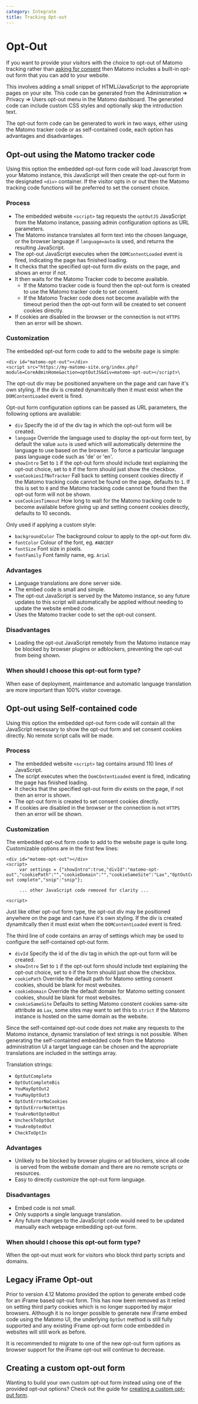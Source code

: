 ```yaml
---
category: Integrate
title: Tracking Opt-out
--- 
```

# Opt-Out

If you want to provide your visitors with the choice to opt-out of Matomo tracking rather than [asking for consent](/guides/tracking-consent) then Matomo
includes a built-in opt-out form that you can add to your website. 

This involves adding a small snippet of HTML/JavaScript to the appropriate pages on your site. This code can be generated from the Administration
=> Privacy => Users opt-out menu in the Matomo dashboard. The generated code can include custom CSS styles and optionally skip the introduction text.

The opt-out form code can be generated to work in two ways, either using the Matomo tracker code or as self-contained code, each option has advantages and 
disadvantages.

## Opt-out using the Matomo tracker code

Using this option the embedded opt-out form code will load Javascript from your Matomo instance, this JavaScript will then create the opt-out form in the designated 
`<div>` container. If the visitor opts in or out then the Matomo tracking code functions will be preferred to set the consent choice.

### Process

- The embedded website `<script>` tag requests  the `optOutJS` JavaScript from the Matomo instance, passing admin configuration options as URL parameters. 
- The Matomo instance translates all form text into the chosen language, or the browser language if `language=auto` is used, and returns the resulting JavaScript.
- The opt-out JavaScript executes when the `DOMContentLoaded` event is fired, indicating the page has finished loading.
- It checks that the specified opt-out form div exists on the page, and shows an error if not.
- It then waits for the Matomo Tracker code to become available.
  - If the Matomo tracker code is found then the opt-out form is created to use the Matomo tracker code to set consent.
  - If the Matomo Tracker code does not become available with the timeout period then the opt-out form will be created to set consent cookies directly.
- If cookies are disabled in the browser or the connection is not `HTTPS` then an error will be shown. 

### Customization 

The embedded opt-out form code to add to the website page is simple:

```
<div id="matomo-opt-out"></div>
<script src="https://my-matomo-site.org/index.php?module=CoreAdminHome&action=optOutJS&div=matomo-opt-out></script>\
```

The opt-out div may be positioned anywhere on the page and can have it's own styling. If the div is created dynamitcally then it must exist when the `DOMContentLoaded`
event is fired.

Opt-out form configuration options can be passed as URL parameters, the following options are available:

- `div` Specify the id of the div tag in which the opt-out form will be created.
- `language` Override the language used to display the opt-out form text, by default the value `auto` is used which will automatically determine the language to use 
based on the browser. To force a particular language pass language code such as 'de' or 'en'.
- `showIntro` Set to `1` if the opt-out form should include text explaining the opt-out choice, set to `0` if the form should just show the checkbox.
- `useCookiesIfNoTracker` Fall back to setting consent cookies directly if the Matomo tracking code cannot be found on the page, defaults to `1`. If this is set to `0` 
and the Matomo tracking code cannot be found then the opt-out form will not be shown.
- `useCookiesTimeout` How long to wait for the Matomo tracking code to become available before giving up and setting consent cookies directly, defaults to 10 seconds.

Only used if applying a custom style:
- `backgroundColor` The background colour to apply to the opt-out form div.
- `fontColor` Colour of the font, eg. `#ABCDEF`
- `fontSize` Font size in pixels.
- `fontFamily` Font family name, eg. `Arial`
    
### Advantages

- Language translations are done server side.
- The embed code is small and simple.
- The opt-out JavaScript is served by the Matomo instance, so any future updates to this script will automatically be applied without needing to update the website embed code.
- Uses the Matomo tracker code to set the opt-out consent. 

### Disadvantages

- Loading the opt-out JavaScript remotely from the Matomo instance may be blocked by browser plugins or adblockers, preventing the opt-out from being shown.

### When should I choose this opt-out form type?

When ease of deployment, maintenance and automatic language translation are more important than 100% visitor coverage.

## Opt-out using Self-contained code

Using this option the embedded opt-out form code will contain all the JavaScript necessary to show the opt-out form and set consent cookies directly. No remote script calls
will be made.

### Process

- The embedded website `<script>` tag contains around 110 lines of JavaScript.
- The script executes when the `DomCOntentLoaded` event is fired, indicating the page has finished loading.
- It checks that the specified opt-out form div exists on the page, if not then an error is shown.
- The opt-out form is created to set consent cookies directly.
- If cookies are disabled in the browser or the connection is not `HTTPS` then an error will be shown.

### Customization

The embedded opt-out form code to add to the website page is quite long. Customizable options are in the first few lines: 

```
<div id="matomo-opt-out"></div>
<script>
     var settings = {"showIntro":true,"divId":"matomo-opt-out","cookiePath":"","cookieDomain":"","cookieSameSite":"Lax","OptOutComplete":"Opt-out complete","snip":"snip"};
     
     ... other JavaScript code removed for clarity ...
     
<script>               
```

Just like other opt-out form type, the opt-out div may be positioned anywhere on the page and can have it's own styling. If the div is created dynamitcally then it must
exist when the `DOMContentLoaded` event is fired.

The third line of code contains an array of settings which may be used to configure the self-contained opt-out form. 

- `divId` Specify the id of the div tag in which the opt-out form will be created.
- `showIntro` Set to `1` if the opt-out form should include text explaining the opt-out choice, set to `0` if the form should just show the checkbox.
- `cookiePath` Override the default path for Matomo setting consent cookies, should be blank for most websites.
- `cookieDomain` Override the default domain for Matomo setting consent cookies, should be blank for most websites.
- `cookieSameSite` Defaults to setting Matomo constent cookies same-site attribute as `Lax`, some sites may want to set this to `strict` if the Matomo instance is hosted on 
the same domain as the website.

Since the self-contained opt-out code does not make any requests to the Matomo instance, dynamic translation of text strings is not possible. When generating the 
self-containted embedded code from the Matomo administration UI a target language can be chosen and the appropriate translations are included in the settings array.

Translation strings:

- `OptOutComplete`
- `OptOutCompleteBis`
- `YouMayOptOut2`
- `YouMayOptOut3`
- `OptOutErrorNoCookies`
- `OptOutErrorNotHttps`
- `YouAreNotOptedOut`
- `UncheckToOptOut`
- `YouAreOptedOut`
- `CheckToOptIn`

   
### Advantages

- Unlikely to be blocked by browser plugins or ad blockers, since all code is served from the website domain and there are no remote scripts or resources.
- Easy to directly customize the opt-out form language.

### Disadvantages

- Embed code is not small.
- Only supports a single language translation.
- Any future changes to the JavaScript code would need to be updated manually each webpage embedding opt-out form. 

### When should I choose this opt-out form type?

When the opt-out must work for visitors who block third party scripts and domains.

## Legacy iFrame Opt-out

Prior to version 4.12 Matomo provided the option to generate embed code for an iFrame based opt-out form. This has now been removed as it relied on setting third party
cookies which is no longer supported by major browsers. Although it is no longer possible to generate new iFrame embed code using the Matomo UI, the underlying `OptOut`
method is still fully supported and any existing iFrame opt-out form code embedded in websites will still work as before.

It is recommended to migrate to one of the new opt-out form options as browser support for the iFrame opt-out will continue to decrease.

## Creating a custom opt-out form

Wanting to build your own custom opt-out form instead using one of the provided opt-out options? Check out the guide for [creating a custom opt-out form](/guides/tracking-javascript-guide#optional-creating-a-custom-opt-out-form).
